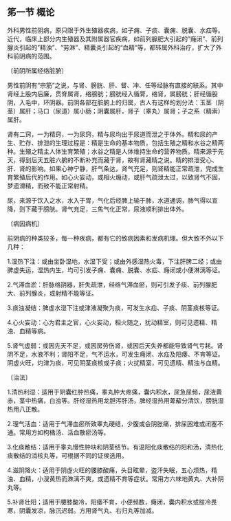 ## 笫一节 概论

外科男性前阴病，原只限于外生殖器疾病，如子痈、子痰、囊痈、脱囊、水疝等。近代，临床上部分内生殖器及其附属器官疾病，如前列腺肥大引起的”癃闭”、前列腺炎引起的”精浊”、“劳淋”、精囊炎引起的“血精”等，都转属外科治疗，扩大了外科前阴病的范围。

〔前阴所属经络脏腑〕

男性前阴有“宗筋”之说，与肾、膀胱、肝、督、冲、任等经脉有直接的联系。其中肾经上股内后廉，贯脊属肾，络膀胱；膀胱经入循膂，络肾，属膀胱；肝经循股阴，入毛中，环阴器。前阴各部在脏腑上的归属，古人有这样的划分法：玉茎（阴茎）属肝；马口（尿道）属小肠；阴囊属肝，肾子（睾丸）属肾；子之系（精索）属肝。

肾有二窍，一为精窍，一为尿窍，精与尿均出于尿道而泄之于体外。精和尿的产生、贮存、排泄的生理过程是：精是生命的基本物质，包括生殖之精和水谷之精两种。生殖之精主人体生育繁殖；水谷之精是人体维持生命的营养物质。精来源于先天，得到后天五脏六腑的不断补充而藏于肾，故有肾藏精之说。精的排泄受心、肝、肾的影响。如果心神宁静，肝气条达，肾气充足，则肾精能正常疏泄，完成生育繁殖后代的作用。如心火妄动，或相火煽动，或肝气疏泄太过，以致肾气不固，梦遗滑精，而致不能正常射精。

尿，来源于饮入之水，水入于胃，气化后经脾上输于肺，水道通调，肺气得以宣降，则下藏于膀胱。肾气充足，三焦气化正常，尿液顺利排出体外。

〔病因病机〕

前阴病的种类较多，每一种疾病，都有它的致病因素和发病机理。但大致不外以下几种：

1.湿热下注：或由坐卧湿地，水湿下受；或由外感湿热火毒，下注肝脾二经；或由脾虚失运，湿热内生，均可引发子痈、囊痈、脱囊、水疝、癃闭或小便淋漓等证。

2.气滞血淤：肝脉络阴器，肝失疏泄，经络气滞血瘀，则可引发子痰、前列腺肥大、前列腺炎，或射精不能等证。

3.痰浊凝结：脾虚水湿下注或津液凝聚为痰，可发生水疝、子痰、阴茎痰核等证。

4.心火妄动：心为君主之官，心火妄动，相火随之，扰动精室，则可见遗精、精浊、血精等病。

5.肾气虚弱：或因先天不足，或因房劳伤肾，或因后天失养都能导致肾气亏耗。肾阴不足，水液不利；肾阳不足，气不运水，可发生癃闭、水疝及阳痿、不育等证。阴虚火旺，灼津为痰，可见阴茎痰核或子痰；火扰精室，可见遗精、精浊与血精。

〔治法〕

1.清热利湿：适用于阴囊红肿热痛，睾丸肿大疼痛，囊内积水，尿急尿频，尿液黄赤，茎中热痛，白浊等。肝经湿热用龙胆泻肝汤，脾经湿热用萆薢分清饮，膀胱湿热用八正散。

2.理气活血：适用于气滞血瘀所致睾丸硬结，少腹或会阴胀痛，排尿困难或闭塞不通。常用方如枸橘汤、活血散瘀汤等。

3.化痰散结：适用于睾丸慢性肿块和阴茎结节。有温阳化痰散结的阳和汤，清热化痰散结的消核丸等，可根据不同的证侯选用。

4.滋阴降火：适用于阴虚火旺的腰膝酸痛，头目眩晕，盗汗失眠，五心烦热，精浊、血精，小溲黄热而淋漓不爽，或遗精不育等症状。常用方六味地黄丸、大补阴丸等。

5.补肾壮阳；适用于腰膝酸冷，阳痿不育，小便频数，癃闭，囊内积水或肢冷畏寒，阴囊发凉，脉沉迟弱。方用肾气丸、右归丸等加减。
